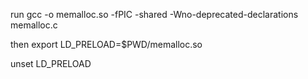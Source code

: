 run
gcc -o memalloc.so -fPIC -shared -Wno-deprecated-declarations memalloc.c

then
export LD_PRELOAD=$PWD/memalloc.so

unset LD_PRELOAD
